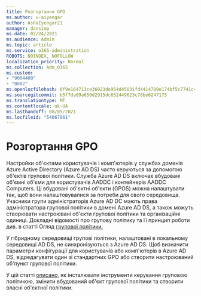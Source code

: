 ```yaml
---
title: Розгортання GPO
ms.author: v-aiyengar
author: AshaIyengar21
manager: dansimp
ms.date: 02/24/2021
ms.audience: Admin
ms.topic: article
ms.service: o365-administration
ROBOTS: NOINDEX, NOFOLLOW
localization_priority: Normal
ms.collection: Adm_O365
ms.custom:
- "9004400"
- "8602"
ms.openlocfilehash: 6f9e164713ce36023de954d45031fd4414780e174bf5c7741c4aec274a65b32e
ms.sourcegitcommit: b5f7da89a650d2915dc652449623c78be6247175
ms.translationtype: MT
ms.contentlocale: uk-UA
ms.lasthandoff: 08/05/2021
ms.locfileid: "54067861"
---
```

# <a name="gpo-deployment"></a>Розгортання GPO

Настройки об'єктами користувачів і комп'ютерів у службах доменів Azure Active Directory (Azure AD DS) часто керуються за допомогою об'єктів групової політики. Служба Azure AD DS включає вбудовані об'ємні об'єми для користувачів AADDC і контейнерів AADDC Computers. Ці вбудовані об'єктні об'єкти (GPOS) можна налаштувати так, щоб вони налаштовувалися за потреби для свого середовища. Учасники групи адміністраторів Azure AD DC мають права адміністратора групової політики в домені Azure AD DS, а також можуть створювати настроювані об'єкти групової політики та організаційні одиниці. Докладні відомості про групову політику та її принцип роботи див. в статті Огляд [групової політики.](https://docs.microsoft.com/previous-versions/windows/it-pro/windows-server-2012-R2-and-2012/hh831791(v=ws.11))

У гібридному середовищі групові політики, налаштовані в локальному середовищі AD DS, не синхронізуються з Azure AD DS. Щоб визначити параметри конфігурації для користувачів або комп'ютерів в Azure AD DS, відредагувати один зі стандартних GPO або створити настроюваний об'пункт групової політики.

У цій статті [описано,](https://docs.microsoft.com/azure/active-directory-domain-services/manage-group-policy) як інсталювати інструменти керування груповою політикою, змінити вбудований об'єкт групової політики та створити власні об'єктної політики.
